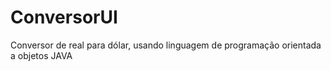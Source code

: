 # ConversorUI

Conversor de real para dólar, usando linguagem de programação orientada a objetos JAVA

